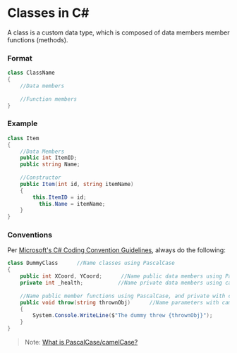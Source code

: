 # Classes in C#
A class is a custom data type, which is composed of data members member functions (methods).

### Format
```C#
class ClassName
{
    //Data members
    
    //Function members
}
```

### Example
```C#
class Item
{
    //Data Members
    public int ItemID;
    public string Name;
    
    //Constructor
    public Item(int id, string itemName)
    {
        this.ItemID = id;
          this.Name = itemName;
    }
}
```

### Conventions
Per [Microsoft's C# Coding Convention Guidelines](https://docs.microsoft.com/en-us/dotnet/csharp/fundamentals/coding-style/coding-conventions), always do the following:
```C#
class DummyClass      //Name classes using PascalCase
{
    public int XCoord, YCoord;      //Name public data members using PascalCase
    private int _health;           //Name private data members using camelCase AND prepending an underscore, _
    
    //Name public member functions using PascalCase, and private with camelCase
    public void throw(string thrownObj)      //Name parameters with camelCase
    {
        System.Console.WriteLine($"The dummy threw {thrownObj}");
    }
}
```
> Note: [What is PascalCase/camelCase?](https://techterms.com/definition/pascalcase)

